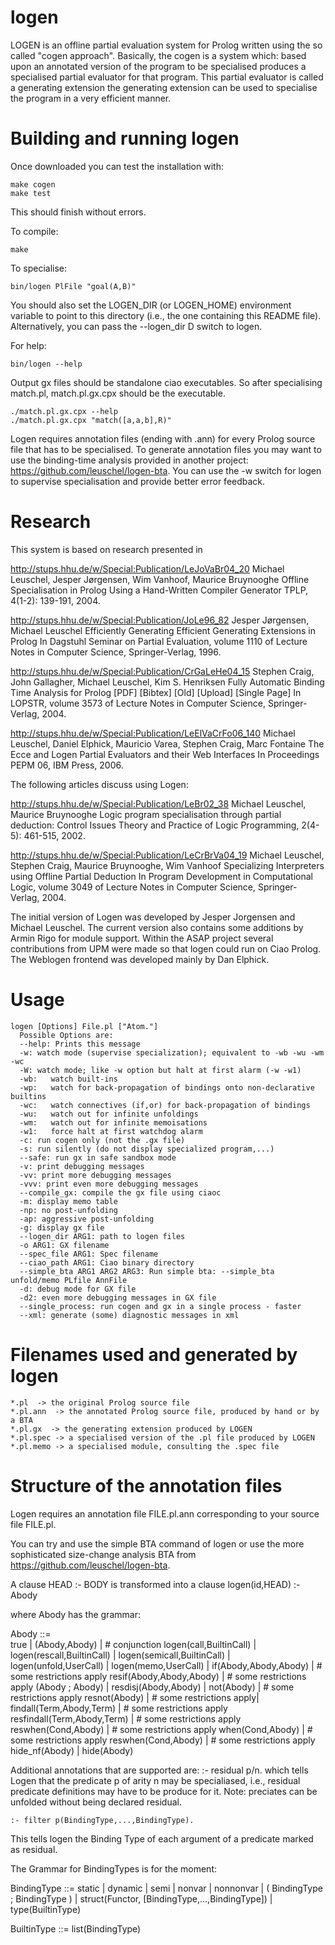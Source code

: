 # logen
LOGEN is an offline partial evaluation system for Prolog written using the so called "cogen approach".
Basically, the cogen is a system which: based upon an annotated version of the program to be specialised produces a specialised partial evaluator for that program.
This partial evaluator is called a generating extension the generating extension can be used to specialise the program in a very efficient manner.

# Building and running logen
Once downloaded you can test the installation with:

    make cogen
    make test

This should finish without errors.

To compile:

    make

To specialise:

    bin/logen PlFile "goal(A,B)"

You should also set the LOGEN_DIR (or LOGEN_HOME) environment variable to point to this
directory (i.e., the one containing this README file). Alternatively, you can pass
the --logen_dir D switch to logen.

For help:

    bin/logen --help

Output gx files should be standalone ciao executables.  So after
specialising match.pl, match.pl.gx.cpx should be the executable.

    ./match.pl.gx.cpx --help
    ./match.pl.gx.cpx "match([a,a,b],R)"

Logen requires annotation files (ending with .ann) for every Prolog source file that has to be specialised.
To generate annotation files you may want to use the binding-time analysis provided in another project: https://github.com/leuschel/logen-bta.
You can use the -w switch for logen to supervise specialisation and provide better error feedback.

# Research
This system is based on research presented in

http://stups.hhu.de/w/Special:Publication/LeJoVaBr04_20
Michael Leuschel, Jesper Jørgensen, Wim Vanhoof, Maurice Bruynooghe
Offline Specialisation in Prolog Using a Hand-Written Compiler Generator
TPLP, 4(1-2): 139-191, 2004.

http://stups.hhu.de/w/Special:Publication/JoLe96_82
Jesper Jørgensen, Michael Leuschel
Efficiently Generating Efficient Generating Extensions in Prolog
In Dagstuhl Seminar on Partial Evaluation, volume 1110 of Lecture Notes in Computer Science, Springer-Verlag, 1996.

http://stups.hhu.de/w/Special:Publication/CrGaLeHe04_15
Stephen Craig, John Gallagher, Michael Leuschel, Kim S. Henriksen
Fully Automatic Binding Time Analysis for Prolog [PDF] [Bibtex] [Old] [Upload] [Single Page]
In LOPSTR, volume 3573 of Lecture Notes in Computer Science, Springer-Verlag, 2004.

http://stups.hhu.de/w/Special:Publication/LeElVaCrFo06_140
Michael Leuschel, Daniel Elphick, Mauricio Varea, Stephen Craig, Marc Fontaine
The Ecce and Logen Partial Evaluators and their Web Interfaces
In Proceedings PEPM 06, IBM Press, 2006.

The following articles discuss using Logen:

http://stups.hhu.de/w/Special:Publication/LeBr02_38
Michael Leuschel, Maurice Bruynooghe
Logic program specialisation through partial deduction: Control Issues
Theory and Practice of Logic Programming, 2(4-5): 461-515, 2002.

http://stups.hhu.de/w/Special:Publication/LeCrBrVa04_19
Michael Leuschel, Stephen Craig, Maurice Bruynooghe, Wim Vanhoof
Specializing Interpreters using Offline Partial Deduction
In Program Development in Computational Logic, volume 3049 of Lecture Notes in Computer Science, Springer-Verlag, 2004.

The initial version of Logen was developed by Jesper Jorgensen and Michael Leuschel.
The current version also contains some additions by Armin Rigo for module support.
Within the ASAP project several contributions from UPM were made so that logen could run on Ciao Prolog.
The Weblogen frontend was developed mainly by Dan Elphick.

# Usage

    logen [Options] File.pl ["Atom."]
      Possible Options are:
      --help: Prints this message
      -w: watch mode (supervise specialization); equivalent to -wb -wu -wm -wc
      -W: watch mode; like -w option but halt at first alarm (-w -w1)
      -wb:   watch built-ins
      -wp:   watch for back-propagation of bindings onto non-declarative builtins
      -wc:   watch connectives (if,or) for back-propagation of bindings
      -wu:   watch out for infinite unfoldings
      -wm:   watch out for infinite memoisations
      -w1:   force halt at first watchdog alarm
      -c: run cogen only (not the .gx file)
      -s: run silently (do not display specialized program,...)
      --safe: run gx in safe sandbox mode
      -v: print debugging messages
      -vv: print more debugging messages
      -vvv: print even more debugging messages
      --compile_gx: compile the gx file using ciaoc
      -m: display memo table
      -np: no post-unfolding
      -ap: aggressive post-unfolding
      -g: display gx file
      --logen_dir ARG1: path to logen files
      -o ARG1: GX filename
      --spec_file ARG1: Spec filename
      --ciao_path ARG1: Ciao binary directory
      --simple_bta ARG1 ARG2 ARG3: Run simple bta: --simple_bta unfold/memo PLfile AnnFile
      -d: debug mode for GX file
      -d2: even more debugging messages in GX file
      --single_process: run cogen and gx in a single process - faster
      --xml: generate (some) diagnostic messages in xml

# Filenames used and generated by logen

    *.pl  -> the original Prolog source file
    *.pl.ann  -> the annotated Prolog source file, produced by hand or by a BTA
    *.pl.gx  -> the generating extension produced by LOGEN
    *.pl.spec -> a specialised version of the .pl file produced by LOGEN
    *.pl.memo -> a specialised module, consulting the .spec file

# Structure of the annotation files

Logen requires an annotation file FILE.pl.ann corresponding to your source file FILE.pl.

You can try and use the simple BTA command of logen or use the more sophisticated size-change analysis BTA from https://github.com/leuschel/logen-bta.

A clause
    HEAD :- BODY
is transformed into a clause
    logen(id,HEAD) :- Abody

where Abody has the grammar:

Abody ::=  
    true |
	(Abody,Abody) |   # conjunction
	logen(call,BuiltinCall) |
	logen(rescall,BuiltinCall) |
	logen(semicall,BuiltinCall) |
	logen(unfold,UserCall) |
	logen(memo,UserCall) |
	if(Abody,Abody,Abody) |  # some restrictions apply
	resif(Abody,Abody,Abody) | # some restrictions apply
	(Abody ; Abody) |
	resdisj(Abody,Abody) |
	not(Abody) | # some restrictions apply
	resnot(Abody) | # some restrictions apply|
	findall(Term,Abody,Term) | # some restrictions apply
	resfindall(Term,Abody,Term) | # some restrictions apply
	reswhen(Cond,Abody) | # some restrictions apply
	when(Cond,Abody) | # some restrictions apply
	reswhen(Cond,Abody) | # some restrictions apply
	hide_nf(Abody) |
	hide(Abody)

Additional annotations that are supported are:
     :- residual p/n.
 which tells Logen that the predicate p of arity n may
 be specialiased, i.e., residual predicate definitions may
 have to be produce for it. Note: preciates can be unfolded
 without being declared residual.
 
    :- filter p(BindingType,...,BindingType).

 This tells logen the Binding Type of each argument of a predicate
 marked as residual.
 
The Grammar for BindingTypes is for the moment:
 
BindingType ::=
      static |
      dynamic |
      semi |
      nonvar |
      nonnonvar |
      ( BindingType ; BindingType ) |
      struct(Functor, [BindingType,...,BindingType]) |
      type(BuiltinType)
      
BuiltinType ::=  list(BindingType)
    


